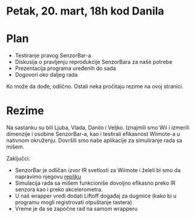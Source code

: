 # Petak, 20. mart, 18h kod Danila #


# Plan #

  * Testiranje pravog SenzorBar-a
  * Diskusija o pravljenju reprodukcije SenzorBara za naše potrebe
  * Prezentacija programa uređenih do sada
  * Dogovori oko daljeg rada

Ko može da dođe, odlično. Ostali neka pročitaju rezime na ovoj stranici.

# Rezime #
Na sastanku su bili Ljuba, Vlada, Danilo i Veljko. Iznajmili smo Wii i izmerili dimenzije i osobine SenzorBar-a, kao i testirali efikasnost Wiimote-a u nativnom okruženju. Dovršili smo naše aplikacije za simuliranje rada sa mišem.

Zaključci:
  * SenzorBar je odličan izvor IR svetlosti za Wiimote i želeli bi smo da napravimo njegovu [repliku](DebugBar.md)
  * Simulacija rada sa mišem funkcioniše dovoljno efikasno preko IR senzora kao i preko akcelerometra.
  * U naš wrapper vredi dodati Liftoff događaj za dugmiće (kako bi u programu mogli registrovati otpuštanje tastera)
  * Vreme je da se započne rad na samom wrapperu